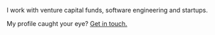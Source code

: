 I work with venture capital funds, software engineering and startups. 

My profile caught your eye? [Get in touch.](https://www.linkedin.com/in/rachitt-shah/)
